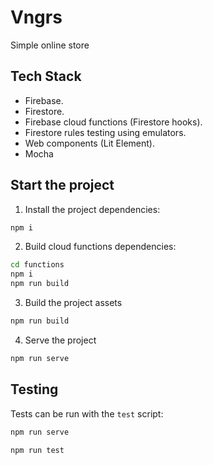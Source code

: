 # Vngrs


Simple online store


## Tech Stack

- Firebase.
- Firestore.
- Firebase cloud functions (Firestore hooks).
- Firestore rules testing using emulators.
- Web components (Lit Element).
- Mocha
## Start the project

1. Install the project dependencies:


```bash
npm i
```

2. Build cloud functions dependencies:

```bash
cd functions
npm i
npm run build
```

3. Build the project assets

```bash
npm run build

```

4. Serve the project

```bash
npm run serve
```
## Testing

Tests can be run with the `test` script:


```bash
npm run serve

npm run test
```

